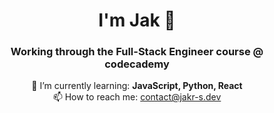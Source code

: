 <h1 align="center">I'm Jak 👋</h1>

<h3 align="center">Working through the Full-Stack Engineer course @ codecademy</h3>

<p align="center">
  🌱 I’m currently learning: <strong>JavaScript, Python, React</strong><br>
  📫 How to reach me: <a href=mailto:contact@jakr-s.dev>contact@jakr-s.dev</a>
</p>




<!--
- 🔭 I’m currently working on ...
- 👯 I’m looking to collaborate on ...
- 🤔 I’m looking for help with ... 
- 💬 Ask me about ...
- 😄 Pronouns: ...
- ⚡ Fun fact: ... 
-->
